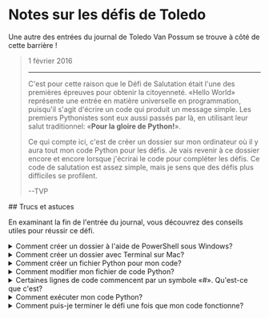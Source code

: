 # Notes sur les défis de Toledo

Une autre des entrées du journal de Toledo Van Possum se trouve à côté de cette barrière&nbsp;!

<blockquote>
1 février 2016
<hr/>
<p>
C'est pour cette raison que le Défi de Salutation était l'une des premières épreuves pour obtenir la citoyenneté. «Hello World» représente une entrée en matière universelle en programmation, puisqu'il s'agit d'écrire un code qui produit un message simple. Les premiers Pythonistes sont eux aussi passés par là, en utilisant leur salut traditionnel: «<b>Pour la gloire de Python!</b>».
</p>
<p>
Ce qui compte ici, c'est de créer un dossier sur mon ordinateur où il y aura tout mon code Python pour les défis. Je vais revenir à ce dossier encore et encore lorsque j'écrirai le code pour compléter les défis. Ce code de salutation est assez simple, mais je sens que des défis plus difficiles se profilent.
</p>
<p>
--TVP
</p>
</blockquote>
## Trucs et astuces

En examinant la fin de l'entrée du journal, vous découvrez des conseils utiles pour réussir ce défi.

<details>
<summary>Comment créer un dossier à l'aide de PowerShell sous Windows?</summary>
Étant donné que vous exécuterez votre code Python à partir du terminal, vous aurez peut-être envie de créer le dossier pour votre code en utilisant aussi le terminal. Vous pouvez tout aussi bien créer un dossier à l'aide de  Windows, les commandes à suivre se comporteront de façon identique.

Lancez l'application PowerShell sur votre ordinateur. Ensuite, saisissez la commande suivante&nbsp;:

```bash
cd ~
```

La commande `cd` __modifie le répertoire de travail actuel__ de votre session de terminal. C'est comme ouvrir un dossier dans l'Explorateur Windows. Utilisez la commande avec un `~` (tilde) après avoir été redirigé vers votre répertoire personnel.

Ensuite, saisissez cette commande dans l'interface PowerShell&nbsp;:

```bash
mkdir quest
```

Cette commande permet de __créer un nouveau répertoire__ (un dossier) appelé `quest` dans votre dossier de base. Vous pouvez placer tout le code Python de vos défis dans ce dossier. Enfin, vous pouvez remplacer votre répertoire de travail actuel par ce nouveau dossier, afin de pouvoir créer et exécuter votre code Python à partir de cet emplacement.

```bash
cd quest
```

Maintenant, vous êtes fin prêt pour créer et exécuter du code Python&nbsp;!

</details>
<details>
<summary>Comment créer un dossier avec Terminal sur Mac?</summary>
Étant donné que vous exécuterez votre code Python à partir du terminal, vous aurez peut-être envie de créer le dossier pour votre code en utilisant aussi le terminal. Vous pouvez tout aussi bien créer un dossier à l'aide de l'application Finder, mais les commandes à suivre se comporteront de façon identique.

Lancez l'application Terminal (sous Applications&nbsp;> Utilitaires) sur votre ordinateur. Ensuite, saisissez la commande suivante&nbsp;:

```bash
cd ~
```

La commande `cd` __modifie le répertoire de travail actuel__ de votre session de terminal. C'est comme ouvrir un dossier avec Finder. Utilisez la commande avec un `~` (tilde) après avoir été redirigé vers votre __répertoire personnel__.

Ensuite, saisissez cette commande dans le terminal&nbsp;:

```bash
mkdir quest
```

Cette commande permet de __créer un nouveau répertoire__ (un dossier) appelé `quest` dans votre dossier de base. Vous pouvez placer tout le code Python de vos défis dans ce dossier. Enfin, vous pouvez remplacer votre répertoire de travail actuel par ce nouveau dossier, afin de pouvoir créer et exécuter votre code Python à partir de cet emplacement.

```bash
cd quest
```

Maintenant, vous êtes fin prêt pour créer et exécuter du code Python&nbsp;!

</details>
<details>
<summary>Comment créer un fichier Python pour mon code?</summary>
Avant de créer votre fichier de code Python, __assurez-vous d'avoir changé de répertoire pour votre code__ à l'aide de la commande `cd`, comme décrit dans les étapes ci-dessus&nbsp;! Dans le cas contraire, votre code risque de se retrouver dans le mauvais dossier.

Si vous avez suivi les exemples ci-dessus, vous pouvez accéder à votre répertoire de code à l'aide de la commande suivante&nbsp;:

```bash
cd ~/quest
```

Vous pouvez vérifier que vous êtes dans le bon dossier à l'aide de la commande `pwd` (present working directory)&nbsp;:

```bash
pwd
```

Une fois cette opération effectuée, vous pouvez créer un nouveau fichier de code Python dans ce dossier en utilisant le nom qu'on vous a donné pour terminer le défi&nbsp;: `salutation.py`. Sous Windows/PowerShell, saisissez la commande suivante&nbsp;:

```bash
New-Item -ItemType file salutation.py
```

Sous Mac ou Linux, saisissez la commande suivante&nbsp;:

```bash
touch salutation.py
```

Notez l'extension `.py` à la fin du nom de fichier. Tous les fichiers de code source Python doivent avoir cette extension, tout comme un document Microsoft Word doit avoir une extension `.docx`, ou un fichier musical une extension `.mp3`.

Maintenant que vous avez créé un fichier de code, vous pouvez l'ouvrir et écrire du code dedans&nbsp;!

</details>
<details>
<summary>Comment modifier mon fichier de code Python?</summary>
Si vous avez déjà un éditeur de texte favori, utilisez-le&nbsp;! Si vous n'êtes pas sûr de ce qu'est un éditeur de texte ou si vous avez besoin de conseils, lisez la suite.

Lorsque vous écrivez du code, vous devez utiliser un __éditeur de texte__ quelconque. En règle générale, vous n'avez pas à modifier le code directement dans le terminal. Le terminal est l'endroit où nous émettons des commandes à l'ordinateur. Vous n'aurez pas non plus à ouvrir un fichier de code dans un traitement de texte complet comme Microsoft Word.

Il existe de nombreux éditeurs de texte parmi lesquels choisir. Nous recommandons [Visual Studio Code](https://code.visualstudio.com/) qui est un éditeur de texte puissant, raisonnablement simple, et gratuit, disponible sur toutes les plateformes. Nous le désignons parfois sous le nom de «&nbsp;VS Code&nbsp;».

Notez que ce n'est pas la même chose que [Visual Studio](https://visualstudio.microsoft.com/), qui est un [environnement de développement intégré (IDE) complet](https://en.wikipedia.org/wiki/Integrated_development_environment). Ce n'est pas __ce dont vous avez besoin maintenant__, sauf si vous l'avez déjà utilisé et que vous savez ce que vous faîtes. Un IDE complet peut être puissant, mais tous les boutons et options peuvent être très déroutants.

VS Code, en revanche, n'a pas autant de boutons et d'options que vous devez maîtriser immédiatement. Il offre encore de nombreuses fonctionnalités, mais nous allons nous concentrer sur la simple modification de texte.

### Ouvrir votre dossier de code avec VS Code

Une fois que vous avez installé VS Code, lancez l'application. Un écran vierge s'affiche pour commencer. Ensuite, choisissez __«&nbsp;Fichier&nbsp;», puis «&nbsp;Ouvrir…&nbsp;»__ dans la barre du menu. Dans la boîte de dialogue qui s'affiche, __accédez au dossier que vous avez créé précédemment__. Choisissez __le dossier que vous avez créé, et non le fichier source Python__. Cela vous permettra de modifier facilement tous les fichiers du dossier.

L'écran initial que vous verrez dans VS Code ressemblera à ceci. Cliquez sur votre fichier `salutation.py` pour commencer à le modifier&nbsp;!

![vs code](images/python/vscode.png)

Dans ce fichier, vous pouvez coller le code Python suivant pour terminer le défi&nbsp;:

```python
# Your first line of Python code is below!
print("For the glory of Python!")
```

Cela devrait ressembler un peu à ça&nbsp;:

![hello dans vs code](images/python/hello.png)

Assurez-vous d'__enregistrer ce fichier__ (Fichier&nbsp;> Enregistrer) après avoir modifié le code&nbsp;!

</details>
<details>
<summary>Certaines lignes de code commencent par un symbole «#». Qu'est-ce que c'est?</summary>
Ces lignes de code sont appelées __commentaires__. Elles ne sont pas réellement exécutées lorsque l'interpréteur Python lance votre code. Les commentaires sont utilisés pour fournir des notes et un contexte aux autres développeurs (ou à vous-même&nbsp;!) afin d'expliquer comment le code fonctionne.

</details>
<details>
<summary>Comment exécuter mon code Python?</summary>
Dans votre application de terminal, assurez-vous que votre répertoire de code est votre __répertoire de travail habituel__. Si vous avez suivi ce tutoriel, vous pouvez accéder à votre répertoire de code à l'aide de la commande suivante&nbsp;:

```bash
cd ~/quest
```

Si vous avez atteint ce stade, vous devriez avoir la commande `python3` disponible dans votre fenêtre de terminal. Si vous voulez vous servir de cette commande pour exécuter votre code Python, utilisez cette commande dans votre terminal&nbsp;:

```bash
python3 salutation.py
```

Si votre code fonctionne comme prévu, vous devriez voir le texte __Pour la gloire de Python&nbsp;!__ imprimé dans votre terminal&nbsp;! La plupart des défis de cette zone vous demanderont d'imprimer du texte de cette manière.

</details>
<details>
<summary>Comment puis-je terminer le défi une fois que mon code fonctionne?</summary>
Une fois que votre code fonctionne comme prévu, vous devez saisir le chemin d'accès complet à votre fichier dans le champ de texte à droite. En suivant ces instructions, ce chemin peut ressembler à cela sur un PC…

```bash
C:\Users\susan\quest\salutation.py
```

…ou à ceci sur un Mac…

```bash
/Users/susan/quest/salutation.py
```

Collez ce chemin d'accès au fichier dans le champ de texte à droite et cliquez sur *HACK*. Nous validerons le bon fonctionnement de votre code et enregistrerons le __dossier__ pour l'utiliser plus tard. Il vous sera demandé de placer la totalité de votre code Python dans ce dossier.

</details>
